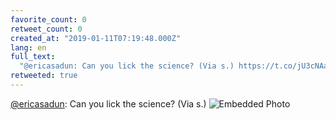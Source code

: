 ```yaml
---
favorite_count: 0
retweet_count: 0
created_at: "2019-01-11T07:19:48.000Z"
lang: en
full_text:
  "@ericasadun: Can you lick the science? (Via s.) https://t.co/jU3cNAa3ag"
retweeted: true
---
```


[@ericasadun](https://twitter.com/ericasadun): Can you lick the science? (Via
s.)
![Embedded Photo](https://twitter-media-coderbyheart.s3.eu-north-1.amazonaws.com/1083624500292403200-DwV4jtaUwAEMeTx.jpg)
